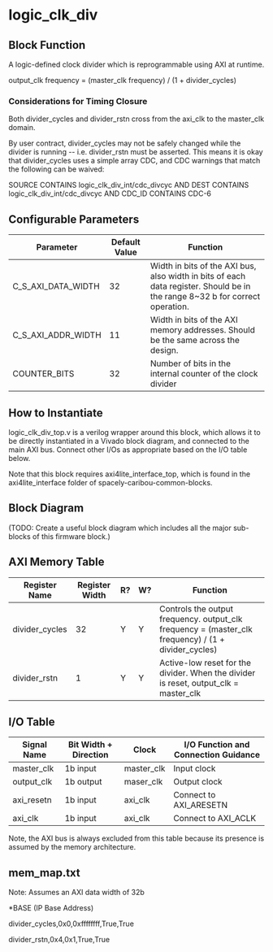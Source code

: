 # logic_clk_div

## Block Function
A logic-defined clock divider which is reprogrammable using AXI at runtime.

output_clk frequency = (master_clk frequency) / (1 + divider_cycles)

### Considerations for Timing Closure

Both divider_cycles and divider_rstn cross from the axi_clk to the master_clk domain.

By user contract, divider_cycles may not be safely changed while the divider is running -- i.e. divider_rstn must be asserted. This means it is okay that divider_cycles uses a simple array CDC, and CDC warnings that match the following can be waived:

SOURCE CONTAINS logic_clk_div_int/cdc_divcyc AND DEST CONTAINS logic_clk_div_int/cdc_divcyc AND CDC_ID CONTAINS CDC-6


## Configurable Parameters

| Parameter     | Default Value	          | Function  |
| ------------- | ----------------------- | ------- |
| C_S_AXI_DATA_WIDTH        | 32    | Width in bits of the AXI bus, also width in bits of each data register. Should be in the range 8~32 b for correct operation. |
| C_S_AXI_ADDR_WIDTH        | 11    | Width in bits of the AXI memory addresses. Should be the same across the design. | 
|COUNTER_BITS | 32 | Number of bits in the internal counter of the clock divider |


## How to Instantiate
logic_clk_div_top.v is a verilog wrapper around this block, which allows it to be directly instantiated in a Vivado block diagram, and connected to the main AXI bus. Connect other I/Os as appropriate based on the I/O table below.

Note that this block requires axi4lite_interface_top, which is found in the axi4lite_interface folder of spacely-caribou-common-blocks.


## Block Diagram
(TODO: Create a useful block diagram which includes all the major sub-blocks of this firmware block.)

## AXI Memory Table 

| Register Name       | Register Width            | R?   | W?   | Function                             |
| -------------       | -------------------- | ---- | ---- | ------------------------------------ |
|divider_cycles | 32 | Y | Y | Controls the output frequency. output_clk frequency = (master_clk frequency) / (1 + divider_cycles)  |
|divider_rstn | 1 | Y | Y | Active-low reset for the divider. When the divider is reset, output_clk = master_clk |



## I/O Table 

| Signal Name       | Bit Width + Direction          | Clock   | I/O Function and Connection Guidance |
| -------------     | ------------------------------ | ------- | ------------------------------------ |
|master_clk| 1b input | master_clk | Input clock |
|output_clk| 1b output | maser_clk | Output clock |
|axi_resetn| 1b input | axi_clk | Connect to AXI_ARESETN |
|axi_clk| 1b input | axi_clk | Connect to AXI_ACLK |



Note, the AXI bus is always excluded from this table because its presence is assumed by the memory architecture.

## mem_map.txt

Note: Assumes an AXI data width of 32b

*BASE (IP Base Address)

divider_cycles,0x0,0xffffffff,True,True

divider_rstn,0x4,0x1,True,True

